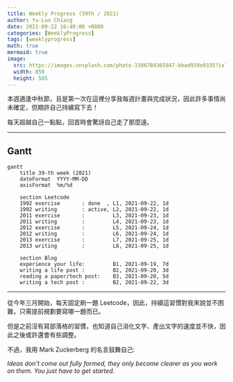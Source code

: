 ```yaml
---
title: Weekly Progress (39th / 2021)
author: Yu-Lun Chiang
date: 2021-09-22 16:40:00 +0800
categories: [WeeklyProgress]
tags: [weeklyprogress]
math: true
mermaid: true
image:
  src: https://images.unsplash.com/photo-1506784365847-bbad939e9335?ixlib=rb-1.2.1&q=85&fm=jpg&crop=entropy&cs=srgb&w=4800
  width: 850
  height: 585
---
```



本週適逢中秋節，且是第一次在這裡分享我每週計畫與完成狀況，因此許多事情尚未確定，但期許自己持續寫下去！

每天超越自己一點點，回首時會驚訝自己走了那麼遠。

---
## Gantt

```mermaid
gantt
    title 39-th week (2021)
    dateFormat  YYYY-MM-DD
    axisFormat  %m/%d

    section Leetcode
    1992 exercise       : done  , L1, 2021-09-22, 1d
    1992 writing        : active, L2, 2021-09-22, 1d
    2011 exercise       :         L3, 2021-09-23, 1d
    2011 writing        :         L4, 2021-09-23, 1d
    2012 exercise       :         L5, 2021-09-24, 1d
    2012 writing        :         L6, 2021-09-24, 1d
    2013 exercise       :         L7, 2021-09-25, 1d
    2013 writing        :         L8, 2021-09-25, 1d

    section Blog
    experience your life:         B1, 2021-09-19, 7d
    writing a life post :         B2, 2021-09-20, 3d
    reading a paper/tech post:    B3, 2021-09-20, 5d
    writing a tech post :         B2, 2021-09-22, 3d
```

---
從今年三月開始，每天固定刷一題 Leetcode，因此，持續這習慣對我來說並不困難，只需提前規劃要寫哪一題而已。

但是之前沒有寫部落格的習慣，也知道自己消化文字、產出文字的速度並不快，因此之後或許還會有些調整。

不過，我用 Mark Zuckerberg 的名言鼓舞自己:

<cite> Ideas don't come out fully formed, they only become clearer as you work on them. You just have to get started.</cite>
